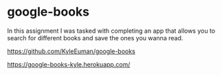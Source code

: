# google-books

In this assignment I was tasked with completing an app that allows you to search for different books and save the ones you wanna read.

https://github.com/KyleEuman/google-books

https://google-books-kyle.herokuapp.com/


